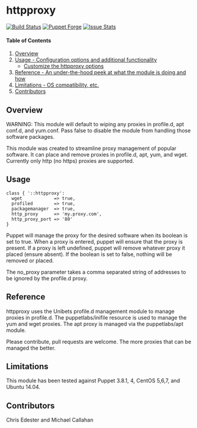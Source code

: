 httpproxy
=============

[![Build Status](https://travis-ci.org/MiamiOH/puppet-httpproxy.svg?branch=master)](https://travis-ci.org/MiamiOH/puppet-httpproxy)
[![Puppet Forge](https://img.shields.io/puppetforge/v/MiamiOH/httpproxy.svg)](https://forge.puppetlabs.com/MiamiOH/httpproxy)
[![Issue Stats](http://issuestats.com/github/MiamiOH/puppet-httpproxy/badge/pr?style=flat)](http://issuestats.com/github/MiamiOH/puppet-httpproxy)

#### Table of Contents

1. [Overview](#overview)
2. [Usage - Configuration options and additional functionality](#usage)
    * [Customize the httpproxy options](#customize-the-httpproxy-options)
3. [Reference - An under-the-hood peek at what the module is doing and how](#reference)
4. [Limitations - OS compatibility, etc.](#limitations)
5. [Contributors](#contributors)

## Overview
WARNING: This module will default to wiping any proxies in profile.d, apt conf.d, and yum.conf. Pass false to disable
the module from handling those software packages.

This module was created to streamline proxy management of popular software. It can place and remove
proxies in profile.d, apt, yum, and wget. Currently only http (no https) proxies are supported.

## Usage
    class { '::httpproxy':
      wget            => true,
      profiled        => true,
      packagemanager  => true,
      http_proxy      => 'my.proxy.com',
      http_proxy_port => '80'
    }

Puppet will manage the proxy for the desired software when its boolean is set to true. When a proxy is entered,
puppet will ensure that the proxy is present. If a proxy is left undefined, puppet will remove whatever proxy it
placed (ensure absent). If the boolean is set to false, nothing will be removed or placed.

The no_proxy parameter takes a comma separated string of addresses to be ignored by the profile.d proxy.

## Reference

httpproxy uses the Unibets profile.d management module to manage proxies in profile.d. The puppetlabs/inifile
resource is used to manage the yum and wget proxies. The apt proxy is managed via the puppetlabs/apt module.

Please contribute, pull requests are welcome. The more proxies that can be managed the better.

## Limitations

This module has been tested against Puppet 3.8.1, 4, CentOS 5,6,7, and Ubuntu 14.04.  

## Contributors

Chris Edester and Michael Callahan
